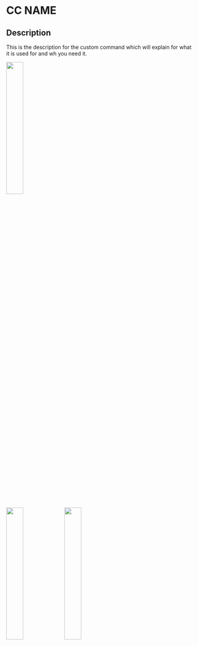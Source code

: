 # CC NAME

## Description

This is the description for the custom command which will explain for what it is used for and wh you need it.  

<img src="../../assets/cat.jpeg?raw=true" width="30%"/>

<p float="left">
	<img src="../../assets/cat2.jpeg?raw=true" width="30%" />
	<img src="../../assets/cat2.jpeg?raw=trueg" width="30%" /> 
</p>